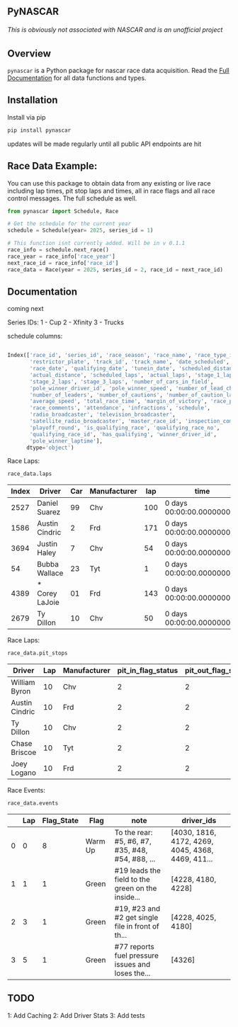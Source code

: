 ## PyNASCAR

###### This is obviously not associated with NASCAR and is an unofficial project

## Overview

`pynascar` is a Python package for nascar race data acquisition. Read the [Full Documentation](https://github.com/ab5525) for all data functions and types.

## Installation

Install via pip

```bash
pip install pynascar
```

updates will be made regularly until all public API endpoints are hit

## Race Data Example:

You can use this package to obtain data from any existing or live race including lap times, pit stop laps and times, all in race flags and all race control messages. The full schedule as well.

```python
from pynascar import Schedule, Race

# Get the schedule for the current year
schedule = Schedule(year= 2025, series_id = 1)

# This function isnt currently added. Will be in v 0.1.1
race_info = schedule.next_race()
race_year = race_info['race_year']
next_race_id = race_info['race_id']
race_data = Race(year = 2025, series_id = 2, race_id = next_race_id)


```

## Documentation

coming next

Series IDs:
1 - Cup
2 - Xfinity
3 - Trucks

schedule columns:

```python

Index(['race_id', 'series_id', 'race_season', 'race_name', 'race_type_id',
       'restrictor_plate', 'track_id', 'track_name', 'date_scheduled',
       'race_date', 'qualifying_date', 'tunein_date', 'scheduled_distance',
       'actual_distance', 'scheduled_laps', 'actual_laps', 'stage_1_laps',
       'stage_2_laps', 'stage_3_laps', 'number_of_cars_in_field',
       'pole_winner_driver_id', 'pole_winner_speed', 'number_of_lead_changes',
       'number_of_leaders', 'number_of_cautions', 'number_of_caution_laps',
       'average_speed', 'total_race_time', 'margin_of_victory', 'race_purse',
       'race_comments', 'attendance', 'infractions', 'schedule',
       'radio_broadcaster', 'television_broadcaster',
       'satellite_radio_broadcaster', 'master_race_id', 'inspection_complete',
       'playoff_round', 'is_qualifying_race', 'qualifying_race_no',
       'qualifying_race_id', 'has_qualifying', 'winner_driver_id',
       'pole_winner_laptime'],
      dtype='object')

```

Race Laps:

```python
race_data.laps
```

| Index   | Driver          | Car | Manufacturer | lap | time                      | speed   | Pos |
| ---- | --------------- | --- | ------------ | --- | ------------------------- | ------- | --- |
| 2527 | Daniel Suarez   | 99  | Chv          | 100 | 0 days 00:00:00.000000047 | 189.861 | 13  |
| 1586 | Austin Cindric  | 2   | Frd          | 171 | 0 days 00:00:00.000000046 | 193.861 | 1   |
| 3694 | Justin Haley    | 7   | Chv          | 54  | 0 days 00:00:00.000000047 | 190.010 | 39  |
| 54   | Bubba Wallace   | 23  | Tyt          | 1   | 0 days 00:00:00.000000052 | 172.206 | 3   |
| 4389 | \* Corey LaJoie | 01  | Frd          | 143 | 0 days 00:00:00.000000047 | 188.119 | 31  |
| 2679 | Ty Dillon       | 10  | Chv          | 50  | 0 days 00:00:00.000000047 | 191.152 | 34  |

Race Laps:

```python
race_data.pit_stops
```

| Driver         | Lap | Manufacturer | pit_in_flag_status | pit_out_flag_status | pit_in_race_time | pit_out_race_time | total_duration | box_stop_race_time | box_leave_race_time | ... | pit_stop_type          | left_front_tire_changed | left_rear_tire_changed | right_front_tire_changed | right_rear_tire_changed | previous_lap_time | next_lap_time | pit_in_rank | pit_out_rank | positions_gained_lost | 0   | 1   | 2   | 3   | 4   |
| -------------- | --- | ------------ | ------------------ | ------------------- | ---------------- | ----------------- | -------------- | ------------------ | ------------------- | --- | ---------------------- | ----------------------- | ---------------------- | ------------------------ | ----------------------- | ----------------- | ------------- | ----------- | ------------ | --------------------- | --- | --- | --- | --- | --- |
| William Byron  | 10  | Chv          | 2                  | 2                   | 666.638          | 882.668           | 11614.947      | 676.235            | 12258.555           | ... | OTHER                  | False                   | False                  | False                    | False                   | 0                 | 0             | 1           | 1            | 0                     |
| Austin Cindric | 10  | Frd          | 2                  | 2                   | 668.834          | 885.746           | 11615.829      | 696.015            | 12278.615           | ... | TWO_WHEEL_CHANGE_RIGHT | False                   | False                  | True                     | True                    | 0                 | 0             | 2           | 2            | 0                     |
| Ty Dillon      | 10  | Chv          | 2                  | 2                   | 669.462          | 887.356           | 11616.811      | 688.815            | 12264.695           | ... | OTHER                  | False                   | False                  | False                    | False                   | 0                 | 0             | 3           | 3            | 0                     |
| Chase Briscoe  | 10  | Tyt          | 2                  | 2                   | 670.433          | 889.714           | 11618.198      | 703.315            | 12283.555           | ... | OTHER                  | False                   | False                  | False                    | False                   | 0                 | 0             | 4           | 4            | 0                     |
| Joey Logano    | 10  | Frd          | 2                  | 2                   | 672.424          | 903.406           | 11629.899      | 700.895            | 12294.975           | ... | FOUR_WHEEL_CHANGE      | True                    | True                   | True                     | True                    | 0                 | 0             | 6           | 5            | 1                     |


Race Events:

```python
race_data.events

```

|     | Lap | Flag_State | Flag    | note                                              | driver_ids                                        |
| --- | --- | ---------- | ------- | ------------------------------------------------- | ------------------------------------------------- |
| 0   | 0   | 8          | Warm Up | To the rear: #5, #6, #7, #35, #48, #54, #88, ...  | [4030, 1816, 4172, 4269, 4045, 4368, 4469, 411... |
| 1   | 1   | 1          | Green   | #19 leads the field to the green on the inside... | [4228, 4180, 4228]                                |
| 2   | 3   | 1          | Green   | #19, #23 and #2 get single file in front of th... | [4228, 4025, 4180]                                |
| 3   | 5   | 1          | Green   | #77 reports fuel pressure issues and loses the... | [4326]                                            |


## TODO
1: Add Caching
2: Add Driver Stats 
3: Add tests